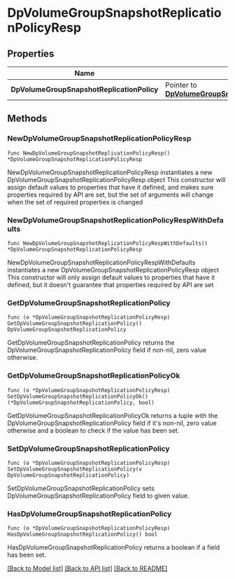 # DpVolumeGroupSnapshotReplicationPolicyResp

## Properties

Name | Type | Description | Notes
------------ | ------------- | ------------- | -------------
**DpVolumeGroupSnapshotReplicationPolicy** | Pointer to [**DpVolumeGroupSnapshotReplicationPolicy**](DpVolumeGroupSnapshotReplicationPolicy.md) |  | [optional] 

## Methods

### NewDpVolumeGroupSnapshotReplicationPolicyResp

`func NewDpVolumeGroupSnapshotReplicationPolicyResp() *DpVolumeGroupSnapshotReplicationPolicyResp`

NewDpVolumeGroupSnapshotReplicationPolicyResp instantiates a new DpVolumeGroupSnapshotReplicationPolicyResp object
This constructor will assign default values to properties that have it defined,
and makes sure properties required by API are set, but the set of arguments
will change when the set of required properties is changed

### NewDpVolumeGroupSnapshotReplicationPolicyRespWithDefaults

`func NewDpVolumeGroupSnapshotReplicationPolicyRespWithDefaults() *DpVolumeGroupSnapshotReplicationPolicyResp`

NewDpVolumeGroupSnapshotReplicationPolicyRespWithDefaults instantiates a new DpVolumeGroupSnapshotReplicationPolicyResp object
This constructor will only assign default values to properties that have it defined,
but it doesn't guarantee that properties required by API are set

### GetDpVolumeGroupSnapshotReplicationPolicy

`func (o *DpVolumeGroupSnapshotReplicationPolicyResp) GetDpVolumeGroupSnapshotReplicationPolicy() DpVolumeGroupSnapshotReplicationPolicy`

GetDpVolumeGroupSnapshotReplicationPolicy returns the DpVolumeGroupSnapshotReplicationPolicy field if non-nil, zero value otherwise.

### GetDpVolumeGroupSnapshotReplicationPolicyOk

`func (o *DpVolumeGroupSnapshotReplicationPolicyResp) GetDpVolumeGroupSnapshotReplicationPolicyOk() (*DpVolumeGroupSnapshotReplicationPolicy, bool)`

GetDpVolumeGroupSnapshotReplicationPolicyOk returns a tuple with the DpVolumeGroupSnapshotReplicationPolicy field if it's non-nil, zero value otherwise
and a boolean to check if the value has been set.

### SetDpVolumeGroupSnapshotReplicationPolicy

`func (o *DpVolumeGroupSnapshotReplicationPolicyResp) SetDpVolumeGroupSnapshotReplicationPolicy(v DpVolumeGroupSnapshotReplicationPolicy)`

SetDpVolumeGroupSnapshotReplicationPolicy sets DpVolumeGroupSnapshotReplicationPolicy field to given value.

### HasDpVolumeGroupSnapshotReplicationPolicy

`func (o *DpVolumeGroupSnapshotReplicationPolicyResp) HasDpVolumeGroupSnapshotReplicationPolicy() bool`

HasDpVolumeGroupSnapshotReplicationPolicy returns a boolean if a field has been set.


[[Back to Model list]](../README.md#documentation-for-models) [[Back to API list]](../README.md#documentation-for-api-endpoints) [[Back to README]](../README.md)


